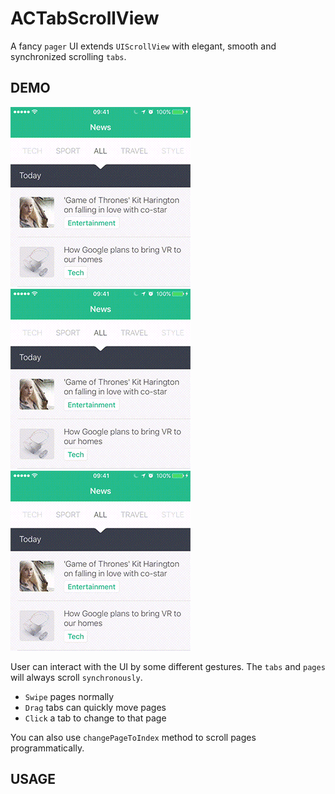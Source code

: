 ACTabScrollView
===============

A fancy `pager` UI extends `UIScrollView` with elegant, smooth and synchronized scrolling `tabs`.

DEMO
----

<img src="./Screenshots/demo-1.gif" width = "288" alt="Demo" />
<img src="./Screenshots/demo-2.gif" width = "288" alt="Demo" />
<img src="./Screenshots/demo-3.gif" width = "288" alt="Demo" />

User can interact with the UI by some different gestures. The `tabs` and `pages` will always scroll `synchronously`.

* `Swipe` pages normally
* `Drag` tabs can quickly move pages
* `Click` a tab to change to that page

You can also use `changePageToIndex` method to scroll pages programmatically.

USAGE
-----
